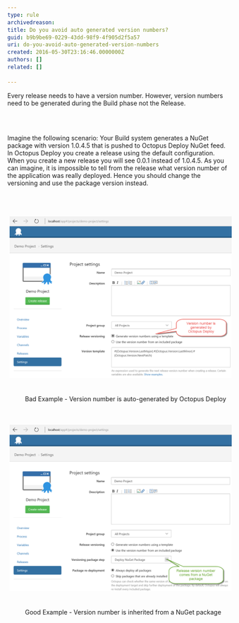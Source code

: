 ```yaml
---
type: rule
archivedreason: 
title: Do you avoid auto generated version numbers?
guid: b9b9be69-0229-43dd-98f9-4f905d2f5a57
uri: do-you-avoid-auto-generated-version-numbers
created: 2016-05-30T23:16:46.0000000Z
authors: []
related: []

---
```



<p>Every
release needs to have a version number. However, version numbers need to be
generated during the Build phase not the Release.</p>
<br><excerpt class='endintro'></excerpt><br>
<p>​Imagine
the following scenario: Your Build system generates a NuGet package with
version 1.0.4.5 that is pushed to Octopus Deploy NuGet feed. In Octopus Deploy
you create a release using the default configuration. When you create a new
release you will see 0.0.1 instead of 1.0.4.5. As you can imagine, it is
impossible to tell from the release what version number of the application was
really deployed. Hence you should change the versioning and use the package
version instead.</p><p><br></p><p>​<img src="2016-05-31_9-13-04.png" alt="" style="margin:5px;width:808px;" />​<br></p><dd class="ssw15-rteElement-FigureBad">Bad
Example - Version number is auto-generated by Octopus Deploy<br></dd><p class="ssw15-rteElement-P">​​​<br></p><p><img src="2016-05-31_9-11-29.png" alt="" style="margin:5px;width:808px;" />​</p><dd class="ssw15-rteElement-FigureGood">Good
Example - Version number is inherited from a NuGet package​<br></dd>


